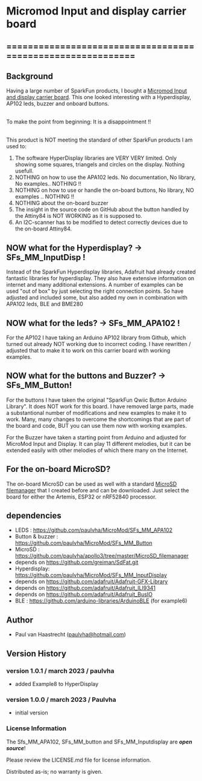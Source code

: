 # Micromod Input and display carrier board

## ===========================================================

## Background
Having a large number of SparkFun products, I bought a [Micromod Input and display carrier board](https://www.sparkfun.com/products/16985). This one looked interesting with a Hyperdisplay, AP102 leds, buzzer and onboard buttons.

<br>To make the point from beginning: It is a disappointment !!

<br>This product is NOT meeting the standard of other SparkFun products I am used to:
1. The software HyperDisplay libraries are VERY VERY limited. Only showing some squares, triangels and circles on the display. Nothing usefull.
2. NOTHING on how to use the APA102 leds. No documentation, No library, No examples.. NOTHING !!
3. NOTHING on how to use or handle the on-board buttons, No library, NO examples .. NOTHING !!
4. NOTHING about the on-board buzzer
5. The insight in the source code on GitHub about the button handled by the Attiny84 is NOT WORKING as it is supposed to.
6. An I2C-scanner has to be modified to detect correctly devices due to the on-board Attiny84.

## NOW what for the Hyperdisplay? -> SFs_MM_InputDisp !
Instead of the SparkFun Hyperdisplay libraries, Adafruit had already created fantastic libraries for hyperdisplay. They also have extensive information on internet and many additional extensions. A number of examples can be used "out of box" by just selecting the right connection points. So have adjusted and included some, but also added my own in combination with APA102 leds, BLE and BME280

## NOW what for the leds?  -> SFs_MM_APA102 !
For the AP102 I have taking an Arduino AP102 library from Github, which turned out already NOT working due to incorrect coding. I have rewritten / adjusted that to make it to work on this carrier board with working examples.

## NOW what for the buttons and Buzzer? -> SFs_MM_Button!
For the buttons I have taken the original "SparkFun Qwiic Button Arduino Library". It does NOT work for this board.  I have removed large parts, made a substantional number of modifications and new examples to make it to work.  Many, many changes to overcome the shortcomings that are part of the board and code, BUT you can use them now with working examples.

For the Buzzer have taken a starting point from Arduino and adjusted for MicroMod Input and Display. It can play 11 different melodies, but it can be extended easily with other melodies of which there many on the Internet.

## For the on-board MicroSD?
The on-board MicroSD can be used as well with a standard [MicroSD filemanager](https://github.com/paulvha/apollo3/tree/master/MicroSD_filemanager) that I created before and can be downloaded. Just select the board for either the Artemis, ESP32 or nRF52840 processor.

## dependencies
* LEDS : https://github.com/paulvha/MicroMod/SFs_MM_APA102
* Button & buzzer : https://github.com/paulvha/MicroMod/SFs_MM_Button
* MicroSD : https://github.com/paulvha/apollo3/tree/master/MicroSD_filemanager
*  depends on https://github.com/greiman/SdFat.git
* Hyperdisplay: https://github.com/paulvha/MicroMod/SFs_MM_InputDisplay
*  depends on https://github.com/adafruit/Adafruit-GFX-Library
*  depends on https://github.com/adafruit/Adafruit_ILI9341
*  depends on https://github.com/adafruit/Adafruit_BusIO
* BLE : https://github.com/arduino-libraries/ArduinoBLE (for example6)

## Author
 * Paul van Haastrecht (paulvha@hotmail.com)

## Version History

### version 1.0.1 / march 2023 / paulvha
 * added Example8 to HyperDisplay

### version 1.0.0 / march 2023 / Paulvha
 * initial version

### License Information

The Sfs_MM_APA102, SFs_MM_button and SFs_MM_Inputdisplay are _**open source**_!

Please review the LICENSE.md file for license information.

Distributed as-is; no warranty is given.

